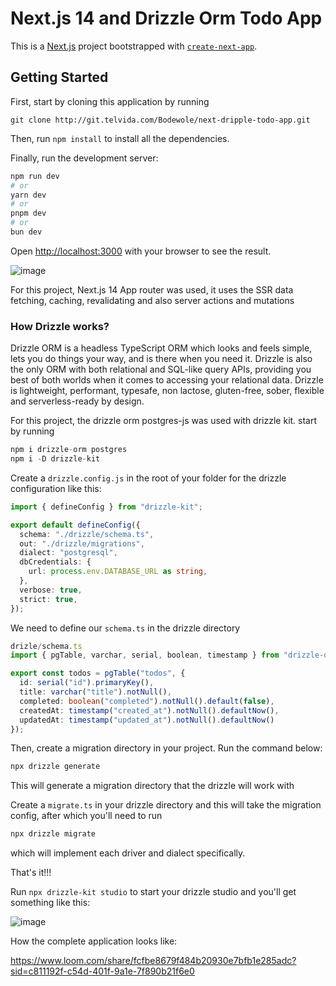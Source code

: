 # Next.js 14 and Drizzle Orm Todo App

This is a [Next.js](https://nextjs.org/) project bootstrapped with [`create-next-app`](https://github.com/vercel/next.js/tree/canary/packages/create-next-app).

## Getting Started

First, start by cloning this application by running

```
git clone http://git.telvida.com/Bodewole/next-dripple-todo-app.git
```

Then, run `npm install` to install all the dependencies.

Finally, run the development server:

```bash
npm run dev
# or
yarn dev
# or
pnpm dev
# or
bun dev
```

Open [http://localhost:3000](http://localhost:3000) with your browser to see the result.

![image](/uploads/24d0c68dc6bef83ac861f2dabeedfcbe/image.png)

For this project, Next.js 14 App router was used, it uses the SSR data fetching, caching, revalidating and also server actions and mutations

### How Drizzle works?

Drizzle ORM is a headless TypeScript ORM which looks and feels simple, lets you do things your way, and is there when you need it. Drizzle is also the only ORM with both relational and SQL-like query APIs, providing you best of both worlds when it comes to accessing your relational data. Drizzle is lightweight, performant, typesafe, non lactose, gluten-free, sober, flexible and serverless-ready by design. 

For this project, the drizzle orm postgres-js was used with drizzle kit. start by running

```js
npm i drizzle-orm postgres
npm i -D drizzle-kit
```
Create a `drizzle.config.js` in the root of your folder for the drizzle configuration like this:

```ts
import { defineConfig } from "drizzle-kit";

export default defineConfig({
  schema: "./drizzle/schema.ts",
  out: "./drizzle/migrations",
  dialect: "postgresql",
  dbCredentials: {
    url: process.env.DATABASE_URL as string,
  },
  verbose: true,
  strict: true,
});
```
We need to define our `schema.ts` in the drizzle directory

```ts
drizle/schema.ts
import { pgTable, varchar, serial, boolean, timestamp } from "drizzle-orm/pg-core";

export const todos = pgTable("todos", {
  id: serial("id").primaryKey(),
  title: varchar("title").notNull(),
  completed: boolean("completed").notNull().default(false),
  createdAt: timestamp("created_at").notNull().defaultNow(),
  updatedAt: timestamp("updated_at").notNull().defaultNow()
});
```

Then, create a migration directory in your project. Run the command below:

```js
npx drizzle generate
```
This will generate a migration directory that the drizzle will work with

Create a `migrate.ts` in your drizzle directory and this will take the migration config, after which you'll need to run

```js
npx drizzle migrate
```
which will implement each driver and dialect specifically.

That's it!!!

Run `npx drizzle-kit studio` to start your drizzle studio and you'll get something like this:

![image](/uploads/d35c790c74ac0d9822b15ca0f82c7211/image.png)

How the complete application looks like:

https://www.loom.com/share/fcfbe8679f484b20930e7bfb1e285adc?sid=c811192f-c54d-401f-9a1e-7f890b21f6e0
